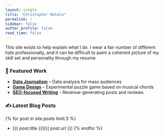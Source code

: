 ```yaml
---
layout: single
title: "Christopher Motola"
permalink: /
sidebar: false
author_profile: false
read_time: false
---
```

This site exists to help explain what I do. I wear a fair number of different hats professionally, and it can be difficult to paint a coherent picture of my skill set and personality through my resume.

### 📂 Featured Work  
- **[Data Journalism](portfolio/economic-trends/)** – Data analysis for mass audiences  
- **[Game Design](portfolio/game-design/)** – Experimental puzzle game based on musical chords
- **[SEO-focused Writing](portfolio/small-business-writing/)** - Revenue-generating posts and reviews 

### ✍️ Latest Blog Posts  
{% for post in site.posts limit:3 %}
- [{{ post.title }}]({{ post.url }})
{% endfor %}

